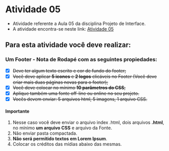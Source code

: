# Atividade 05
* Atividade referente a Aula 05 da disciplina Projeto de Interface.
* A atividade encontra-se neste link: [Atividade 05](https://classroom.google.com/c/NjU2ODc1Njk5NTI2/a/NjU2MjE0Mjk3ODI5/details)

## Para esta atividade você deve realizar:

### Um Footer - Nota de Rodapé com as seguintes propiedades:
- [x] ~~Deve ter algum texto escrito e cor de fundo do footer;~~
- [x] ~~Você deve aplicar **5 icones** e **2 logos** clicáveis no Footer (Você deve criar mais duas páginas novas para o footer);~~
- [x] ~~Você deve colocar no mínimo **10 parâmetros do CSS**;~~
- [x] ~~Aplique também uma fonte off-line ou online no seu projeto.~~
- [x] ~~Vocês devem enviar: 5 arquivos html, 5 imagens, 1 arquivo CSS.~~

#### Importante
1) Nesse caso você deve enviar o arquivo index .html, dois arquivos **.html**, no mínimo **um arquivo CSS** e arquivo da Fonte.
2) Não enviar pasta compactada.
3) **Não será permitido textos em Lorem Ipsum**.
4) Colocar os créditos das mídias abaixo das mesmas.
